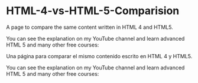 # HTML-4-vs-HTML-5-Comparision
A page to compare the same content written in HTML 4 and HTML5.


You can see the explanation on my YouTube channel and learn advanced HTML 5 and many other free courses:



Una página para comparar el mismo contenido escrito en HTML 4 y HTML5.


You can see the explanation on my YouTube channel and learn advanced HTML 5 and many other free courses:
